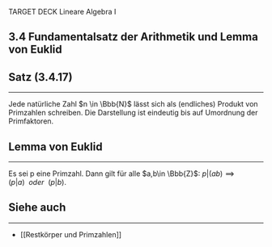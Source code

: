 TARGET DECK
Lineare Algebra I

3.4 Fundamentalsatz der Arithmetik und Lemma von Euklid
--
## Satz (3.4.17)
***
Jede natürliche Zahl $n \in \Bbb{N}$ lässt sich als (endliches) Produkt von Primzahlen schreiben. Die Darstellung ist eindeutig bis auf Umordnung der Primfaktoren.
## Lemma von Euklid
***
Es sei p eine Primzahl. Dann gilt für alle $a,b\in \Bbb{Z}$:
$p\vert (ab) \implies (p\vert a) \ \ oder \ \ (p\vert b)$.
## Siehe auch
***
* [[Restkörper und Primzahlen]]
<!--ID: 1709288319903-->
